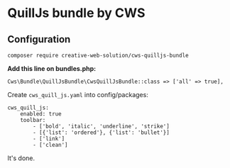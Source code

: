 # QuillJs bundle by CWS

## Configuration

```
composer require creative-web-solution/cws-quilljs-bundle
```

**Add this line on bundles.php:**

```
Cws\Bundle\QuillJsBundle\CwsQuillJsBundle::class => ['all' => true],
```

Create `cws_quill_js.yaml` into config/packages:
```
cws_quill_js:
    enabled: true
    toolbar:
        - ['bold', 'italic', 'underline', 'strike']
        - [{'list': 'ordered'}, {'list': 'bullet'}]
        - ['link']
        - ['clean']
```

It's done.
